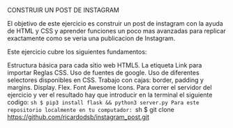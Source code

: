 CONSTRUIR UN POST DE INSTAGRAM

El objetivo de este ejercicio es construir un post de instagram con la ayuda de HTML y CSS y aprender funciones un poco mas avanzadas para replicar exactamente como se veria una publicacion de Instagram.

Este ejercicio cubre los siguientes fundamentos:

Estructura básica para cada sitio web HTML5.
La etiqueta Link para importar Reglas CSS.
Uso de fuentes de google.
Uso de diferentes selectores disponibles en CSS.
Trabajo con cajas: border, padding y margins.
Display.
Flex.
Font Awesome Icons.
Para correr el servidor del ejercicio y ver el resultado hay que introducir en la terminal el siguiente codigo: ```sh $ pip3 install flask && python3 server.py
Para este repositorio localmente en tu computador: ```sh $ git clone https://github.com/ricardodsb/instagram_post.git
